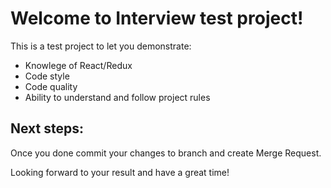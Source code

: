 # Welcome to Interview test project!

This is a test project to let you demonstrate:

* Knowlege of React/Redux 
* Code style
* Code quality
* Ability to understand and follow project rules

## Next steps:

Once you done commit your changes to branch and create Merge Request.

Looking forward to your result and have a great time!
